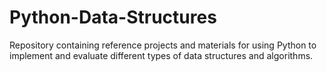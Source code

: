 # Python-Data-Structures
Repository containing reference projects and materials for using Python to implement and evaluate different types of data structures and algorithms.
